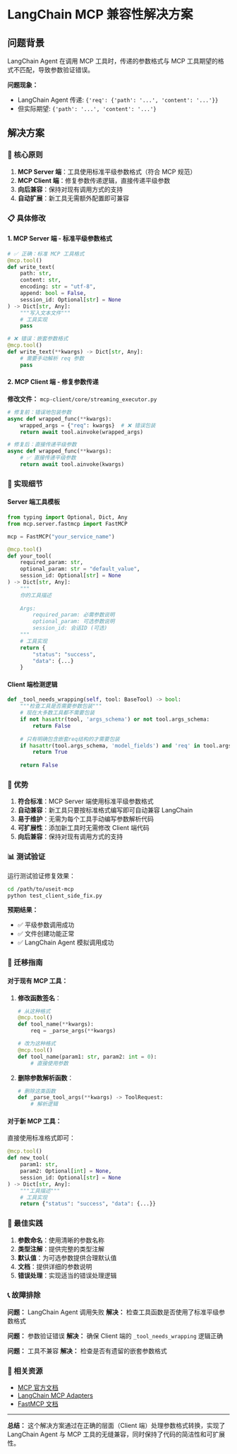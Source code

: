 # LangChain MCP 兼容性解决方案

## 问题背景

LangChain Agent 在调用 MCP 工具时，传递的参数格式与 MCP 工具期望的格式不匹配，导致参数验证错误。

**问题现象：**
- LangChain Agent 传递: `{'req': {'path': '...', 'content': '...'}}`
- 但实际期望: `{'path': '...', 'content': '...'}`

## 解决方案

### 🎯 核心原则

1. **MCP Server 端**：工具使用标准平级参数格式（符合 MCP 规范）
2. **MCP Client 端**：修复参数传递逻辑，直接传递平级参数
3. **向后兼容**：保持对现有调用方式的支持
4. **自动扩展**：新工具无需额外配置即可兼容

### 📋 具体修改

#### 1. MCP Server 端 - 标准平级参数格式

```python
# ✅ 正确：标准 MCP 工具格式
@mcp.tool()
def write_text(
    path: str,
    content: str,
    encoding: str = "utf-8",
    append: bool = False,
    session_id: Optional[str] = None
) -> Dict[str, Any]:
    """写入文本文件"""
    # 工具实现
    pass

# ❌ 错误：嵌套参数格式
@mcp.tool()
def write_text(**kwargs) -> Dict[str, Any]:
    # 需要手动解析 req 参数
    pass
```

#### 2. MCP Client 端 - 修复参数传递

**修改文件：** `mcp-client/core/streaming_executor.py`

```python
# 修复前：错误地包装参数
async def wrapped_func(**kwargs):
    wrapped_args = {"req": kwargs}  # ❌ 错误包装
    return await tool.ainvoke(wrapped_args)

# 修复后：直接传递平级参数
async def wrapped_func(**kwargs):
    # ✅ 直接传递平级参数
    return await tool.ainvoke(kwargs)
```

### 🔧 实现细节

#### Server 端工具模板

```python
from typing import Optional, Dict, Any
from mcp.server.fastmcp import FastMCP

mcp = FastMCP("your_service_name")

@mcp.tool()
def your_tool(
    required_param: str,
    optional_param: str = "default_value",
    session_id: Optional[str] = None
) -> Dict[str, Any]:
    """
    你的工具描述
    
    Args:
        required_param: 必需参数说明
        optional_param: 可选参数说明
        session_id: 会话ID (可选)
    """
    # 工具实现
    return {
        "status": "success",
        "data": {...}
    }
```

#### Client 端检测逻辑

```python
def _tool_needs_wrapping(self, tool: BaseTool) -> bool:
    """检查工具是否需要参数包装"""
    # 现在大多数工具都不需要包装
    if not hasattr(tool, 'args_schema') or not tool.args_schema:
        return False
    
    # 只有明确包含嵌套req结构的才需要包装
    if hasattr(tool.args_schema, 'model_fields') and 'req' in tool.args_schema.model_fields:
        return True
    
    return False
```

### 🚀 优势

1. **符合标准**：MCP Server 端使用标准平级参数格式
2. **自动兼容**：新工具只要按标准格式编写即可自动兼容 LangChain
3. **易于维护**：无需为每个工具手动编写参数解析代码
4. **可扩展性**：添加新工具时无需修改 Client 端代码
5. **向后兼容**：保持对现有调用方式的支持

### 📊 测试验证

运行测试验证修复效果：

```bash
cd /path/to/useit-mcp
python test_client_side_fix.py
```

**预期结果：**
- ✅ 平级参数调用成功
- ✅ 文件创建功能正常
- ✅ LangChain Agent 模拟调用成功

### 🔄 迁移指南

#### 对于现有 MCP 工具：

1. **修改函数签名**：
   ```python
   # 从这种格式
   @mcp.tool()
   def tool_name(**kwargs):
       req = _parse_args(**kwargs)
   
   # 改为这种格式
   @mcp.tool()
   def tool_name(param1: str, param2: int = 0):
       # 直接使用参数
   ```

2. **删除参数解析函数**：
   ```python
   # 删除这类函数
   def _parse_tool_args(**kwargs) -> ToolRequest:
       # 解析逻辑
   ```

#### 对于新 MCP 工具：

直接使用标准格式即可：

```python
@mcp.tool()
def new_tool(
    param1: str,
    param2: Optional[int] = None,
    session_id: Optional[str] = None
) -> Dict[str, Any]:
    """工具描述"""
    # 工具实现
    return {"status": "success", "data": {...}}
```

### 🎯 最佳实践

1. **参数命名**：使用清晰的参数名称
2. **类型注解**：提供完整的类型注解
3. **默认值**：为可选参数提供合理默认值
4. **文档**：提供详细的参数说明
5. **错误处理**：实现适当的错误处理逻辑

### 📞 故障排除

**问题：** LangChain Agent 调用失败
**解决：** 检查工具函数是否使用了标准平级参数格式

**问题：** 参数验证错误
**解决：** 确保 Client 端的 `_tool_needs_wrapping` 逻辑正确

**问题：** 工具不兼容
**解决：** 检查是否有遗留的嵌套参数格式

### 🔗 相关资源

- [MCP 官方文档](https://modelcontextprotocol.io/)
- [LangChain MCP Adapters](https://github.com/langchain-ai/langchainjs/tree/main/libs/langchain-mcp-adapters)
- [FastMCP 文档](https://github.com/pydantic/FastMCP)

---

**总结：** 这个解决方案通过在正确的层面（Client 端）处理参数格式转换，实现了 LangChain Agent 与 MCP 工具的无缝兼容，同时保持了代码的简洁性和可扩展性。



